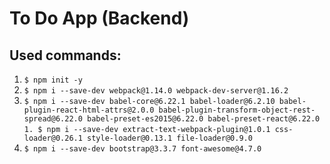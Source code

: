 # To Do App (Backend)

## Used commands:

1. `$ npm init -y`
1. `$ npm i --save-dev webpack@1.14.0 webpack-dev-server@1.16.2`
1. `$ npm i --save-dev babel-core@6.22.1 babel-loader@6.2.10 babel-plugin-react-html-attrs@2.0.0 babel-plugin-transform-object-rest-spread@6.22.0 babel-preset-es2015@6.22.0 babel-preset-react@6.22.0`
`1. $ npm i --save-dev extract-text-webpack-plugin@1.0.1 css-loader@0.26.1 style-loader@0.13.1 file-loader@0.9.0`
1. `$ npm i --save-dev bootstrap@3.3.7 font-awesome@4.7.0`
